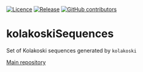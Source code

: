 [![Licence](https://img.shields.io/github/license/JaroslawWiosna/kolakoski.svg)]()
[![Release](https://img.shields.io/github/release/JaroslawWiosna/kolakoski.svg?maxAge=3600)](https://github.com/JaroslawWiosna/kolakoski/releases)
[![GitHub contributors](https://img.shields.io/github/contributors/JaroslawWiosna/kolakoski.svg)]()
# kolakoskiSequences
Set of Kolakoski sequences generated by `kolakoski`

[Main repository](https://github.com/JaroslawWiosna/kolakoski)
